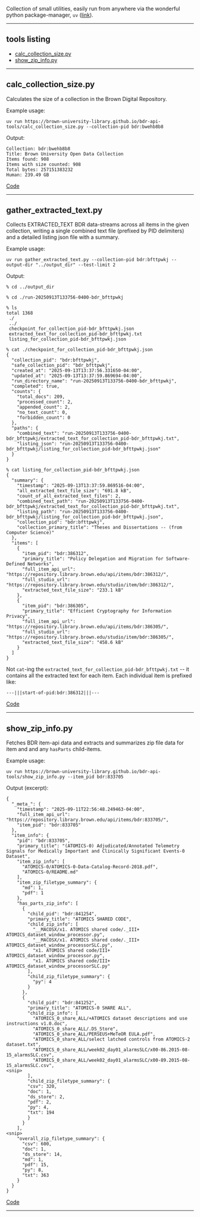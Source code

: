 Collection of small utilities, easily run from anywhere via the wonderful python package-manager, `uv` ([link](https://docs.astral.sh/uv/)).

---


## tools listing

- [calc_collection_size.py](#calc_collection_sizepy)
- [show_zip_info.py](#show_zip_infopy)

---


## calc_collection_size.py

Calculates the size of a collection in the Brown Digital Repository.

Example usage:
```
uv run https://brown-university-library.github.io/bdr-api-tools/calc_collection_size.py --collection-pid bdr:bwehb8b8
```

Output:
```
Collection: bdr:bwehb8b8
Title: Brown University Open Data Collection
Items found: 908
Items with size counted: 908
Total bytes: 257151383232
Human: 239.49 GB
```

[Code](https://github.com/Brown-University-Library/bdr-api-tools/blob/main/calc_collection_size.py)

---


## gather_extracted_text.py 

Collects EXTRACTED_TEXT BDR data-streams across all items in the given collection, writing a single combined text file (prefixed by PID delimiters) and a detailed listing json file with a summary. 

Example usage:
```
uv run gather_extracted_text.py --collection-pid bdr:bfttpwkj --output-dir "../output_dir" --test-limit 2
```

Output:
```
% cd ../output_dir 

% cd ./run-20250913T133756-0400-bdr_bfttpwkj 

% ls                                        
total 1368
 ./
 ../
 checkpoint_for_collection_pid-bdr_bfttpwkj.json
 extracted_text_for_collection_pid-bdr_bfttpwkj.txt
 listing_for_collection_pid-bdr_bfttpwkj.json

% cat ./checkpoint_for_collection_pid-bdr_bfttpwkj.json 
{
  "collection_pid": "bdr:bfttpwkj",
  "safe_collection_pid": "bdr_bfttpwkj",
  "created_at": "2025-09-13T13:37:56.331650-04:00",
  "updated_at": "2025-09-13T13:37:59.869694-04:00",
  "run_directory_name": "run-20250913T133756-0400-bdr_bfttpwkj",
  "completed": true,
  "counts": {
    "total_docs": 209,
    "processed_count": 2,
    "appended_count": 2,
    "no_text_count": 0,
    "forbidden_count": 0
  },
  "paths": {
    "combined_text": "run-20250913T133756-0400-bdr_bfttpwkj/extracted_text_for_collection_pid-bdr_bfttpwkj.txt",
    "listing_json": "run-20250913T133756-0400-bdr_bfttpwkj/listing_for_collection_pid-bdr_bfttpwkj.json"
  }
}

% cat listing_for_collection_pid-bdr_bfttpwkj.json 
{
  "summary": {
    "timestamp": "2025-09-13T13:37:59.869516-04:00",
    "all_extracted_text_file_size": "691.8 kB",
    "count_of_all_extracted_text_files": 2,
    "combined_text_path": "run-20250913T133756-0400-bdr_bfttpwkj/extracted_text_for_collection_pid-bdr_bfttpwkj.txt",
    "listing_path": "run-20250913T133756-0400-bdr_bfttpwkj/listing_for_collection_pid-bdr_bfttpwkj.json",
    "collection_pid": "bdr:bfttpwkj",
    "collection_primary_title": "Theses and Dissertations -- (from Computer Science)"
  },
  "items": [
    {
      "item_pid": "bdr:386312",
      "primary_title": "Policy Delegation and Migration for Software-Defined Networks",
      "full_item_api_url": "https://repository.library.brown.edu/api/items/bdr:386312/",
      "full_studio_url": "https://repository.library.brown.edu/studio/item/bdr:386312/",
      "extracted_text_file_size": "233.1 kB"
    },
    {
      "item_pid": "bdr:386305",
      "primary_title": "Efficient Cryptography for Information Privacy",
      "full_item_api_url": "https://repository.library.brown.edu/api/items/bdr:386305/",
      "full_studio_url": "https://repository.library.brown.edu/studio/item/bdr:386305/",
      "extracted_text_file_size": "458.6 kB"
    }
  ]
}
```

Not `cat`-ing the `extracted_text_for_collection_pid-bdr_bfttpwkj.txt` -- it contains all the extracted text for each item. Each individual item is prefixed like: 

`---|||start-of-pid:bdr:386312|||---`

[Code](https://github.com/Brown-University-Library/bdr-api-tools/blob/main/gather_extracted_text.py)

---


## show_zip_info.py

Fetches BDR item-api data and extracts and summarizes zip file data for item and and any `hasParts` child-items.

Example usage:
```
uv run https://brown-university-library.github.io/bdr-api-tools/show_zip_info.py --item_pid bdr:833705
```

Output (excerpt):
```
{
  "_meta_": {
    "timestamp": "2025-09-11T22:56:48.249463-04:00",
    "full_item_api_url": "https://repository.library.brown.edu/api/items/bdr:833705/",
    "item_pid": "bdr:833705"
  },
  "item_info": {
    "pid": "bdr:833705",
    "primary_title": "(ATOMICS-0) Adjudicated/Annotated Telemetry Signals for Medically Important and Clinically Significant Events-0 Dataset",
    "item_zip_info": [
      "ATOMICS-0/ATOMICS-0-Data-Catalog-Record-2018.pdf",
      "ATOMICS-0/README.md"
    ],
    "item_zip_filetype_summary": {
      "md": 1,
      "pdf": 1
    },
    "has_parts_zip_info": [
      {
        "child_pid": "bdr:841254",
        "primary_title": "ATOMICS SHARED CODE",
        "child_zip_info": [
          "__MACOSX/x1. ATOMICS shared code/._III+ ATOMICS_dataset_window_processor.py",
          "__MACOSX/x1. ATOMICS shared code/._III+ ATOMICS_dataset_window_processorSLC.py",
          "x1. ATOMICS shared code/III+ ATOMICS_dataset_window_processor.py",
          "x1. ATOMICS shared code/III+ ATOMICS_dataset_window_processorSLC.py"
        ],
        "child_zip_filetype_summary": {
          "py": 4
        }
      },
      {
        "child_pid": "bdr:841252",
        "primary_title": "ATOMICS-0 SHARE ALL",
        "child_zip_info": [
          "ATOMICS_0_share_ALL/+ATOMICS dataset descriptions and use instructions v1.0.doc",
          "ATOMICS_0_share_ALL/.DS_Store",
          "ATOMICS_0_share_ALL/PERSEUS+MeTeOR EULA.pdf",
          "ATOMICS_0_share_ALL/select latched controls from ATOMICS-2 dataset.txt",
          "ATOMICS_0_share_ALL/week02_day01_alarmsSLC/x00-86.2015-08-15_alarmsSLC.csv",
          "ATOMICS_0_share_ALL/week02_day01_alarmsSLC/x00-89.2015-08-15_alarmsSLC.csv",
<snip>
        ],
        "child_zip_filetype_summary": {
        "csv": 320,
        "doc": 1,
        "ds_store": 2,
        "pdf": 2,
        "py": 4,
        "txt": 194
        }
      }
    ],
<snip>
    "overall_zip_filetype_summary": {
      "csv": 600,
      "doc": 1,
      "ds_store": 14,
      "md": 1,
      "pdf": 15,
      "py": 8,
      "txt": 363
    }
  }
}
```

[Code](https://github.com/Brown-University-Library/bdr-api-tools/blob/main/show_zip_info.py)

---
